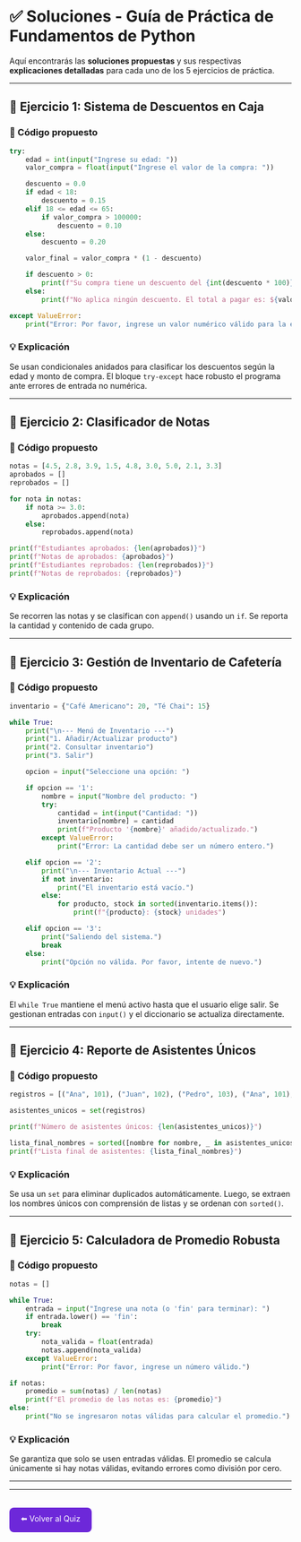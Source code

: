# ✅ Soluciones - Guía de Práctica de Fundamentos de Python

Aquí encontrarás las **soluciones propuestas** y sus respectivas **explicaciones detalladas** para cada uno de los 5 ejercicios de práctica.

---

## 🧩 Ejercicio 1: Sistema de Descuentos en Caja

### 🧠 Código propuesto
```python
try:
    edad = int(input("Ingrese su edad: "))
    valor_compra = float(input("Ingrese el valor de la compra: "))

    descuento = 0.0
    if edad < 18:
        descuento = 0.15
    elif 18 <= edad <= 65:
        if valor_compra > 100000:
            descuento = 0.10
    else:
        descuento = 0.20

    valor_final = valor_compra * (1 - descuento)

    if descuento > 0:
        print(f"Su compra tiene un descuento del {int(descuento * 100)}%. El total a pagar es: ${valor_final:,.2f}")
    else:
        print(f"No aplica ningún descuento. El total a pagar es: ${valor_compra:,.2f}")

except ValueError:
    print("Error: Por favor, ingrese un valor numérico válido para la edad y la compra.")
```

### 💡 Explicación
Se usan condicionales anidados para clasificar los descuentos según la edad y monto de compra. El bloque `try-except` hace robusto el programa ante errores de entrada no numérica.

---

## 🧩 Ejercicio 2: Clasificador de Notas

### 🧠 Código propuesto
```python
notas = [4.5, 2.8, 3.9, 1.5, 4.8, 3.0, 5.0, 2.1, 3.3]
aprobados = []
reprobados = []

for nota in notas:
    if nota >= 3.0:
        aprobados.append(nota)
    else:
        reprobados.append(nota)

print(f"Estudiantes aprobados: {len(aprobados)}")
print(f"Notas de aprobados: {aprobados}")
print(f"Estudiantes reprobados: {len(reprobados)}")
print(f"Notas de reprobados: {reprobados}")
```

### 💡 Explicación
Se recorren las notas y se clasifican con `append()` usando un `if`. Se reporta la cantidad y contenido de cada grupo.

---

## 🧩 Ejercicio 3: Gestión de Inventario de Cafetería

### 🧠 Código propuesto
```python
inventario = {"Café Americano": 20, "Té Chai": 15}

while True:
    print("\n--- Menú de Inventario ---")
    print("1. Añadir/Actualizar producto")
    print("2. Consultar inventario")
    print("3. Salir")

    opcion = input("Seleccione una opción: ")

    if opcion == '1':
        nombre = input("Nombre del producto: ")
        try:
            cantidad = int(input("Cantidad: "))
            inventario[nombre] = cantidad
            print(f"Producto '{nombre}' añadido/actualizado.")
        except ValueError:
            print("Error: La cantidad debe ser un número entero.")

    elif opcion == '2':
        print("\n--- Inventario Actual ---")
        if not inventario:
            print("El inventario está vacío.")
        else:
            for producto, stock in sorted(inventario.items()):
                print(f"{producto}: {stock} unidades")

    elif opcion == '3':
        print("Saliendo del sistema.")
        break
    else:
        print("Opción no válida. Por favor, intente de nuevo.")
```

### 💡 Explicación
El `while True` mantiene el menú activo hasta que el usuario elige salir. Se gestionan entradas con `input()` y el diccionario se actualiza directamente.

---

## 🧩 Ejercicio 4: Reporte de Asistentes Únicos

### 🧠 Código propuesto
```python
registros = [("Ana", 101), ("Juan", 102), ("Pedro", 103), ("Ana", 101), ("Maria", 104), ("Juan", 102)]

asistentes_unicos = set(registros)

print(f"Número de asistentes únicos: {len(asistentes_unicos)}")

lista_final_nombres = sorted([nombre for nombre, _ in asistentes_unicos])
print(f"Lista final de asistentes: {lista_final_nombres}")
```

### 💡 Explicación
Se usa un `set` para eliminar duplicados automáticamente. Luego, se extraen los nombres únicos con comprensión de listas y se ordenan con `sorted()`.

---

## 🧩 Ejercicio 5: Calculadora de Promedio Robusta

### 🧠 Código propuesto
```python
notas = []

while True:
    entrada = input("Ingrese una nota (o 'fin' para terminar): ")
    if entrada.lower() == 'fin':
        break
    try:
        nota_valida = float(entrada)
        notas.append(nota_valida)
    except ValueError:
        print("Error: Por favor, ingrese un número válido.")

if notas:
    promedio = sum(notas) / len(notas)
    print(f"El promedio de las notas es: {promedio}")
else:
    print("No se ingresaron notas válidas para calcular el promedio.")
```

### 💡 Explicación
Se garantiza que solo se usen entradas válidas. El promedio se calcula únicamente si hay notas válidas, evitando errores como división por cero.

---

---

<div style="display: flex; justify-content: space-between; margin-top: 2rem;">

<a href="quiz_conocimientos_2.html" style="padding: 10px 20px; background-color: #6d28d9; color: white; text-decoration: none; border-radius: 8px;">
⬅️ Volver al Quiz
</a>

</div>
